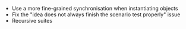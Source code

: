 * Use a more fine-grained synchronisation when instantiating objects
* Fix the "idea does not always finish the scenario test properly" issue
* Recursive suites
